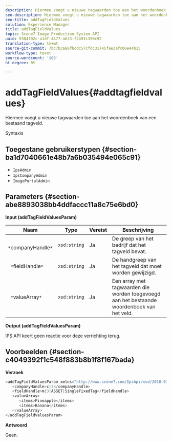 ```yaml
---
description: Hiermee voegt u nieuwe tagwaarden toe aan het woordenboek van een bestaand tagveld.
seo-description: Hiermee voegt u nieuwe tagwaarden toe aan het woordenboek van een bestaand tagveld.
seo-title: addTagFieldValues
solution: Experience Manager
title: addTagFieldValues
topic: Scene7 Image Production System API
uuid: 9304f02c-a1df-4477-ab33-f2491c390c92
translation-type: tm+mt
source-git-commit: 7bc7b3a86fbcdc57cfdc31745fae3afc06e44b15
workflow-type: tm+mt
source-wordcount: '103'
ht-degree: 0%

---
```



# addTagFieldValues{#addtagfieldvalues}

Hiermee voegt u nieuwe tagwaarden toe aan het woordenboek van een bestaand tagveld.

Syntaxis

## Toegestane gebruikerstypen {#section-ba1d7040661e48b7a6b035494e065c91}

* `IpsAdmin`
* `IpsCompanyAdmin`
* `ImagePortalAdmin`

## Parameters {#section-abe8893038bb4ddfaccc11a8c75e6bd0}

**Input (addTagFieldValuesParam)**

| Naam | Type | Vereist | Beschrijving |
|---|---|---|---|
| ` *`companyHandle`*` | `xsd:string` | Ja | De greep van het bedrijf dat het tagveld bevat. |
| ` *`fieldHandle`*` | `xsd:string` | Ja | De handgreep van het tagveld dat moet worden gewijzigd. |
| ` *`valueArray`*` | `xsd:string` | Ja | Een array met tagwaarden die worden toegevoegd aan het bestaande woordenboek van het veld. |

**Output (addTagFieldValuesParam)**

IPS API keert geen reactie voor deze verrichting terug.

## Voorbeelden {#section-c4049392f1c548f883b8b1f8f167bada}

**Verzoek**

```java
<addTagFieldValuesParam xmlns="http://www.scene7.com/IpsApi/xsd/2010-01-31">
   <companyHandle>c|3</companyHandle>
   <fieldHandle>m|3|ASSET|SingleFixedTag</fieldHandle>
   <valueArray>
      <items>Pineapple</items>
      <items>Banana</items>
   </valueArray>
</addTagFieldValuesParam>
```

**Antwoord**

Geen.
